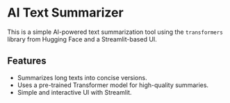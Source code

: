 # AI Text Summarizer

This is a simple AI-powered text summarization tool using the `transformers` library from Hugging Face and a Streamlit-based UI.

## Features
- Summarizes long texts into concise versions.
- Uses a pre-trained Transformer model for high-quality summaries.
- Simple and interactive UI with Streamlit.


